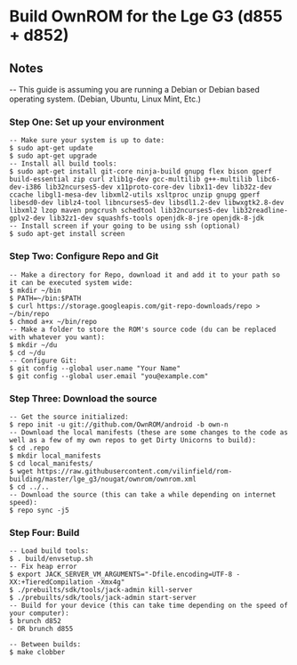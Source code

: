 # Build OwnROM for the Lge G3 (d855 + d852)

## Notes

-- This guide is assuming you are running a Debian or Debian based operating system. (Debian, Ubuntu, Linux Mint, Etc.)

### Step One: Set up your environment 

```
-- Make sure your system is up to date:
$ sudo apt-get update
$ sudo apt-get upgrade
-- Install all build tools:
$ sudo apt-get install git-core ninja-build gnupg flex bison gperf build-essential zip curl zlib1g-dev gcc-multilib g++-multilib libc6-dev-i386 lib32ncurses5-dev x11proto-core-dev libx11-dev lib32z-dev ccache libgl1-mesa-dev libxml2-utils xsltproc unzip gnupg gperf libesd0-dev liblz4-tool libncurses5-dev libsdl1.2-dev libwxgtk2.8-dev libxml2 lzop maven pngcrush schedtool lib32ncurses5-dev lib32readline-gplv2-dev lib32z1-dev squashfs-tools openjdk-8-jre openjdk-8-jdk
-- Install screen if your going to be using ssh (optional)
$ sudo apt-get install screen
```

### Step Two: Configure Repo and Git  

```
-- Make a directory for Repo, download it and add it to your path so it can be executed system wide:
$ mkdir ~/bin
$ PATH=~/bin:$PATH
$ curl https://storage.googleapis.com/git-repo-downloads/repo > ~/bin/repo
$ chmod a+x ~/bin/repo
-- Make a folder to store the ROM's source code (du can be replaced with whatever you want):
$ mkdir ~/du 
$ cd ~/du
-- Configure Git:
$ git config --global user.name "Your Name"
$ git config --global user.email "you@example.com"
```

### Step Three: Download the source 

```
-- Get the source initialized:
$ repo init -u git://github.com/OwnROM/android -b own-n
-- Download the local manifests (these are some changes to the code as well as a few of my own repos to get Dirty Unicorns to build):
$ cd .repo
$ mkdir local_manifests
$ cd local_manifests/
$ wget https://raw.githubusercontent.com/vilinfield/rom-building/master/lge_g3/nougat/ownrom/ownrom.xml
$ cd ../..
-- Download the source (this can take a while depending on internet speed):
$ repo sync -j5 
```

### Step Four: Build

```
-- Load build tools:
$ . build/envsetup.sh
-- Fix heap error
$ export JACK_SERVER_VM_ARGUMENTS="-Dfile.encoding=UTF-8 -XX:+TieredCompilation -Xmx4g"
$ ./prebuilts/sdk/tools/jack-admin kill-server
$ ./prebuilts/sdk/tools/jack-admin start-server
-- Build for your device (this can take time depending on the speed of your computer):
$ brunch d852
- OR brunch d855
```

```
-- Between builds:
$ make clobber
```
